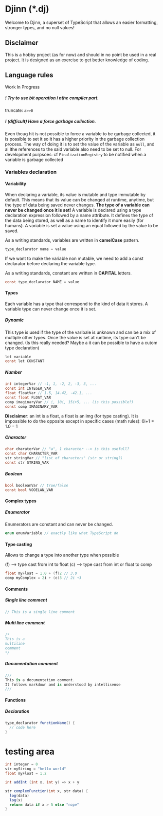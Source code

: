 # Djinn (*.dj)

Welcome to Djinn, a superset of TypeScript that allows an easier formatting, stronger types, and no null values!

## Disclaimer

This is a hobby project (as for now) and should in no point be used in a real project. It is designed as an exercise to get better knowledge of coding.

## Language rules

Work In Progress

##### ! Try to use bit operation i nthe compiler part.
truncate: `a>>0`

##### ! (difficult) Have a force garbage collection.
Even thoug hit is not possible to force a variable to be garbage collected, it is possible to set it so it has a higher priority in the garbage collection process.
The way of doing it is to set the value of the variable as `null`, and al lthe references to the said variable also need to be set to null.
For development purpsoes: cf `FinalizationRegistry` to be notified when a variable is garbage collected 


### Variables declaration

#### Variability

When declaring a variable, its value is mutable and type immutable by default. This means that its value can be changed at runtime, anytime, but the type of data being saved never changes. **The type of a variable can never be changed once it is set!**
A variable is declared using a type declaration expression followed by a name attribute. It defines the type of the data being stored, as well as a name to identify it more easily (for humans).
A variable is set a value using an equal followed by the value to be saved.

As a writing standards, variables are written in **camelCase** pattern.

```c#
type_declarator name = value
```

If we want to make the variable non mutable, we need to add a const declarator before declaring the variable type.

As a writing standards, constant are written in **CAPITAL** letters.

```c#
const type_declarator NAME = value
```

#### Types

Each variable has a type that correspond to the kind of data it stores. A variable type can never change once it is set.

##### Dynamic

This type is used if the type of the varibale is unknown and can be a mix of multiple other types. Once the value is set at runtime, its type can't be changed.
(Is this really needed? Maybe a it can be possible to have a cutom type declaration)

```c#
let variable
const let CONSTANT
```

##### Number

```c#
int integerVar // -1, 1, -2, 2, -3, 3, ...
const int INTEGER_VAR
float floatVar // 1.5, 14.42, -42.1, ...
const float FLOAT_VAR
comp imaginaryVar // i, 10i, 15i+5, ... (is this possible?)
const comp IMAGINARY_VAR
```

**Disclaimer**: an int is a float, a float is an img (for type casting). It is impossible to do the opposite except in specific cases (math rules): 0i+1 = 1.0 = 1

##### Character

```c#
char charaterVar // "a", 1 character --> is this usefull?
const char CHARACTER_VAR
str stringVar // "list of characters" (str or string?)
const str STRING_VAR
```

##### Boolean

```c#
bool booleanVar // true/false
const bool VOOELAN_VAR
```

#### Complex types
##### Enumerator

Enumerators are constant and can never be changed.

```c#
enum enumVariable // exactly like what TypeScript do
```

#### Type casting

Allows to change a type into another type when possible

(f) --> type cast from int to float
(c) --> type cast from int or float to comp

```c#
float myFloat = 1.0 + (f)2 // 3.0
comp myComplex = 2i + (c)3 // 2i +3
```

#### Comments

##### Single line comment

```c#
// This is a single line comment
```

##### Multi line comment

```c#
/*
This is a
multiline
comment
*/
```

##### Documentation comment

```c#
///
This is a documentation comment.
It follows markdown and is understood by intellisense
/// 
```

#### Functions

##### Declaration

```c#
type_declarator functionName() {
  // code here
}
```


# testing area
```c#
int integer = 0
str myString = "hello world"
float myFloat = 1.2

int addInt (int x, int y) => x + y

str complexFunction(int x, str data) {
  log(data)
  log(x)
  return data if x > 5 else "nope"
}

```
